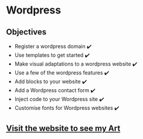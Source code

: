 # Wordpress 

## Objectives

- Register a wordpress domain :heavy_check_mark:
- Use templates to get started :heavy_check_mark:
- Make visual adaptations to a wordpress website :heavy_check_mark:
- Use a few of the wordpress features :heavy_check_mark:
- Add blocks to your website :heavy_check_mark:
- Add a Wordpress contact form :heavy_check_mark:
- Inject code to your Wordpress site :heavy_check_mark:
- Customise fonts for Wordpress websites :heavy_check_mark:

## [Visit the website to see my Art][page]
 [page]: https://xeexart.wordpress.com/

